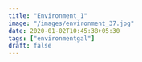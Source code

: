 ```yaml
---
title: "Environment_1"
image: "/images/environment_37.jpg"
date: 2020-01-02T10:45:38+05:30
tags: ["environmentgal"]
draft: false
---
```


